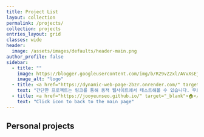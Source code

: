 ```yaml
---
title: Project List
layout: collection
permalink: /projects/
collection: projects
entries_layout: grid
classes: wide
header:
  image: /assets/images/defaults/header-main.png
author_profile: false
sidebar:
  - title: ""
    image: https://blogger.googleusercontent.com/img/b/R29vZ2xl/AVvXsEjkhN706Wyoif5Dk_Kpr-DRPVIy1lUAHlomU-j9yWkRD4vxZybbSvZUBhvGaTE1g8fVvR6wEbcNqga58s154aHtTEkGy1FyaYg5FbZE0olJM9DmkBkAZDFjJ7gFmJyc9bxIGbHWK3kRJwm4/s800/computer_bar2_upload.png
    image_alt: "logo"
  - title: <a href="https://dynamic-web-page-2bzr.onrender.com/" target="_blank">🔗</a>
    text: "간단한 프로젝트는 링크를 통해 동적 웹사이트에서 테스트해볼 수 있습니다. 무료 플랜으로 호스팅 중이어서 서버 요청에 시간이 조금 오래 걸리는 점 양해 부탁드립니다."
  - title: <a href="https://jooyeunseo.github.io/" target="_blank">🏠</a>
    text: "Click icon to back to the main page"
---
```


## Personal projects
